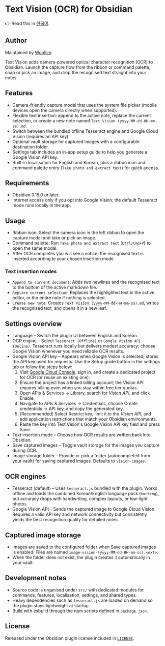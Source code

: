 # Text Vision (OCR) for Obsidian
👉 Read this in [한국어](README.ko.md).

## Author
Maintained by [Woollim](https://github.com/Woollim).

Text Vision adds camera-powered optical character recognition (OCR) to Obsidian. Launch the capture flow from the ribbon or command palette, snap or pick an image, and drop the recognised text straight into your notes.

## Features
- Camera-friendly capture modal that uses the system file picker (mobile devices open the camera directly when supported).
- Flexible text insertion: append to the active note, replace the current selection, or create a new note named `Text Vision (yyyy-MM-dd-HH-mm-ss).md`.
- Switch between the bundled offline Tesseract engine and Google Cloud Vision (requires an API key).
- Optional vault storage for captured images with a configurable destination folder.
- Settings tab includes an in-app setup guide to help you generate a Google Vision API key.
- Built-in localisation for English and Korean, plus a ribbon icon and command palette entry (`Take photo and extract text`) for quick access.

## Requirements
- Obsidian 0.15.0 or later.
- Internet access only if you opt into Google Vision; the default Tesseract mode runs locally in the app.

## Usage
- Ribbon icon: Select the camera icon in the left ribbon to open the capture modal and take or pick an image.
- Command palette: Run `Take photo and extract text` (`Ctrl/Cmd+P`) to open the same modal.
- After OCR completes you will see a notice; the recognised text is inserted according to your chosen insertion mode.

### Text insertion modes
- `Append to current document`: Adds two newlines and the recognised text to the bottom of the active markdown file.
- `Replace current selection`: Replaces the highlighted text in the active editor, or the entire note if nothing is selected.
- `Create new note`: Creates `Text Vision (yyyy-MM-dd-HH-mm-ss).md`, writes the recognised text, and opens it in a new leaf.

## Settings overview
- Language – Switch the plugin UI between English and Korean.
- OCR engine – Select `Tesseract (Offline)` or `Google Vision API (Online)`. Tesseract runs locally but delivers modest accuracy; choose Google Vision whenever you need reliable OCR results.
- Google Vision API key – Appears when Google Vision is selected; stores the API key used for requests. Use the Setup guide button in the settings tab or follow the steps below:
  1. Visit [Google Cloud Console](https://console.cloud.google.com/), sign in, and create a dedicated project for OCR (or reuse an existing one).
  2. Ensure the project has a linked billing account; the Vision API requires billing even when you stay within free tier quotas.
  3. Open APIs & Services → Library, search for *Vision API*, and click Enable.
  4. Navigate to APIs & Services → Credentials, choose Create credentials → API key, and copy the generated key.
  5. (Recommended) Select Restrict key, limit it to the *Vision API*, and add application restrictions that match your Obsidian environments.
  6. Paste the key into Text Vision's Google Vision API key field and press Save.
- Text insertion mode – Choose how OCR results are written back into Obsidian.
- Save captured images – Toggle vault storage for the images you capture during OCR.
- Image storage folder – Provide or pick a folder (autocompleted from your vault) for saving captured images. Defaults to `vision-images`.

## OCR engines
- Tesseract (default) – Uses `tesseract.js` bundled with the plugin. Works offline and loads the combined Korean/English language pack (`kor+eng`), but accuracy drops with handwriting, complex layouts, or low-light photos.
- Google Vision API – Sends the captured image to Google Cloud Vision. Requires a valid API key and network connectivity but consistently yields the best recognition quality for detailed notes.

## Captured image storage
- Images are saved to the configured folder when Save captured images is enabled. Files are named `image-vision-(yyyy-MM-dd-HH-mm-ss).<ext>`.
- When the folder does not exist, the plugin creates it automatically in your vault.

## Development notes
- Source code is organised under `src/` with dedicated modules for commands, features, localisation, settings, and shared types.
- Heavy dependencies such as `tesseract.js` are loaded on demand so the plugin stays lightweight at startup.
- Build with esbuild through the npm scripts defined in `package.json`.

## License
Released under the Obsidian plugin license included in [`LICENSE`](LICENSE).

